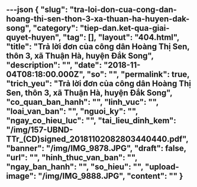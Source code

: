 ---json
{
    "slug": "tra-loi-don-cua-cong-dan-hoang-thi-sen-thon-3-xa-thuan-ha-huyen-dak-song",
    "category": "tiep-dan.ket-qua-giai-quyet-huyen",
    "tag": [],
    "layout": "404.html",
    "title": "Trả lời đơn của công dân Hoàng Thị Sen, thôn 3, xã Thuận Hà, huyện Đắk Song",
    "description": "",
    "date": "2018-11-04T08:18:00.000Z",
    "so": "",
    "permalink": true,
    "trich_yeu": "Trả lời đơn của công dân Hoàng Thị Sen, thôn 3, xã Thuận Hà, huyện Đắk Song",
    "co_quan_ban_hanh": "",
    "linh_vuc": "",
    "loai_van_ban": "",
    "nguoi_ky": "",
    "ngay_co_hieu_luc": "",
    "tai_lieu_dinh_kem": "/img/157-UBND-TTr_(CD)signed_20181102082803440440.pdf",
    "banner": "/img/IMG_9878.JPG",
    "draft": false,
    "url": "",
    "hinh_thuc_van_ban": "",
    "ngay_ban_hanh": "",
    "so_hieu": "",
    "upload-image": "/img/IMG_9888.JPG",
    "__content__": ""
}
---
<p><img alt="" src="/img/IMG_9878.JPG" /></p>

<p><img alt="" src="/img/IMG_9879.JPG" /></p>

<p><img alt="" src="/img/IMG_9880.JPG" /></p>

<p><img alt="" src="/img/IMG_9881.JPG" /></p>

<p><img alt="" src="/img/IMG_9882.JPG" /></p>

<p><img alt="" src="/img/IMG_9883.JPG" /></p>

<p><img alt="" src="/img/IMG_9884.JPG" /></p>

<p><img alt="" src="/img/IMG_9885.JPG" /></p>

<p><img alt="" src="/img/IMG_9886.JPG" /></p>

<p><img alt="" src="/img/IMG_9887.JPG" /></p>

<p><img alt="" src="/img/IMG_9888.JPG" /></p>

<p>&nbsp;</p>